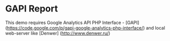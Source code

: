 GAPI Report
===============

This demo requires Google Analytics API PHP Interface - [GAPI] (https://code.google.com/p/gapi-google-analytics-php-interface/)
and local web-server like [Denwer] (http://www.denwer.ru/)
[](/www/images/gapi_php_report.jpg)
